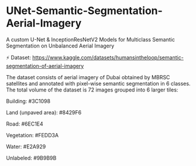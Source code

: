 # UNet-Semantic-Segmentation-Aerial-Imagery
A custom U-Net & InceptionResNetV2 Models for Multiclass Semantic Segmentation on Unbalanced Aerial Imagery

⚡ Dataset: https://www.kaggle.com/datasets/humansintheloop/semantic-segmentation-of-aerial-imagery

The dataset consists of aerial imagery of Dubai obtained by MBRSC satellites and annotated with pixel-wise semantic segmentation in 6 classes. The total volume of the dataset is 72 images grouped into 6 larger tiles:

Building: #3C1098

Land (unpaved area): #8429F6

Road: #6EC1E4

Vegetation: #FEDD3A

Water: #E2A929

Unlabeled: #9B9B9B
